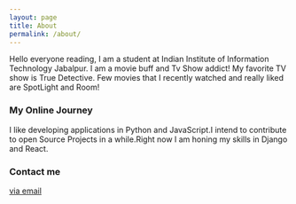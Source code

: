 ```yaml
---
layout: page
title: About
permalink: /about/
---
```


Hello everyone reading, I am a student at Indian Institute of Information Technology Jabalpur.
I am a movie buff and Tv Show addict! My favorite TV show is True Detective.
Few movies that I recently watched and really liked are SpotLight and Room!


### My Online Journey

I like developing applications in Python and JavaScript.I intend to contribute to open Source 
Projects in a while.Right now I am honing my skills in Django and React.


### Contact me

[via email](mailto:raiabhishek04@gmail.com)
